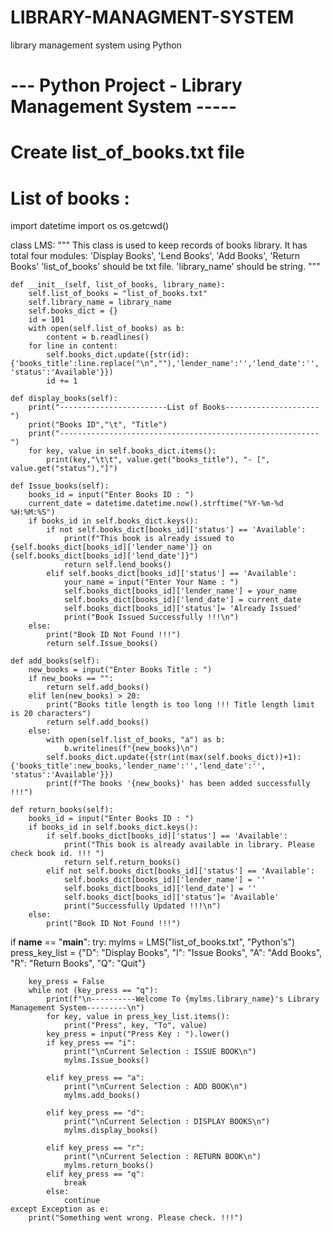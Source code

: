 # LIBRARY-MANAGMENT-SYSTEM
library management system using Python
# --- Python Project - Library Management System -----
# Create list_of_books.txt file 
# List of books :

import datetime
import os
os.getcwd()

class LMS:
    """
    This class is used to keep records of books library.
    It has total four modules: 'Display Books', 'Lend Books', 'Add Books', 'Return Books'
    'list_of_books' should be txt file. 'library_name' should be string.
    """

    def __init__(self, list_of_books, library_name):
        self.list_of_books = "list_of_books.txt"
        self.library_name = library_name
        self.books_dict = {}
        id = 101
        with open(self.list_of_books) as b:
            content = b.readlines()
        for line in content:
            self.books_dict.update({str(id):{'books_title':line.replace("\n",""),'lender_name':'','lend_date':'', 'status':'Available'}})
            id += 1    

    def display_books(self):
        print("------------------------List of Books---------------------")
        print("Books ID","\t", "Title")
        print("----------------------------------------------------------")
        for key, value in self.books_dict.items():
            print(key,"\t\t", value.get("books_title"), "- [", value.get("status"),"]")

    def Issue_books(self):
        books_id = input("Enter Books ID : ")
        current_date = datetime.datetime.now().strftime("%Y-%m-%d %H:%M:%S")
        if books_id in self.books_dict.keys():
            if not self.books_dict[books_id]['status'] == 'Available':
                print(f"This book is already issued to {self.books_dict[books_id]['lender_name']} on {self.books_dict[books_id]['lend_date']}")
                return self.lend_books()
            elif self.books_dict[books_id]['status'] == 'Available':
                your_name = input("Enter Your Name : ")
                self.books_dict[books_id]['lender_name'] = your_name
                self.books_dict[books_id]['lend_date'] = current_date
                self.books_dict[books_id]['status']= 'Already Issued'
                print("Book Issued Successfully !!!\n")
        else:
            print("Book ID Not Found !!!")
            return self.Issue_books()

    def add_books(self):
        new_books = input("Enter Books Title : ")
        if new_books == "":
            return self.add_books()
        elif len(new_books) > 20:
            print("Books title length is too long !!! Title length limit is 20 characters")
            return self.add_books()
        else:
            with open(self.list_of_books, "a") as b:
                b.writelines(f"{new_books}\n")
            self.books_dict.update({str(int(max(self.books_dict))+1):{'books_title':new_books,'lender_name':'','lend_date':'', 'status':'Available'}})
            print(f"The books '{new_books}' has been added successfully !!!")

    def return_books(self):
        books_id = input("Enter Books ID : ")
        if books_id in self.books_dict.keys():
            if self.books_dict[books_id]['status'] == 'Available':
                print("This book is already available in library. Please check book id. !!! ")
                return self.return_books()
            elif not self.books_dict[books_id]['status'] == 'Available':
                self.books_dict[books_id]['lender_name'] = ''
                self.books_dict[books_id]['lend_date'] = ''
                self.books_dict[books_id]['status']= 'Available'
                print("Successfully Updated !!!\n")
        else:
            print("Book ID Not Found !!!")

if __name__ == "__main__":
    try:
        mylms = LMS("list_of_books.txt", "Python's")
        press_key_list = {"D": "Display Books", "I": "Issue Books", "A": "Add Books", "R": "Return Books", "Q": "Quit"}    
        
        key_press = False
        while not (key_press == "q"):
            print(f"\n----------Welcome To {mylms.library_name}'s Library Management System---------\n")
            for key, value in press_key_list.items():
                print("Press", key, "To", value)
            key_press = input("Press Key : ").lower()
            if key_press == "i":
                print("\nCurrent Selection : ISSUE BOOK\n")
                mylms.Issue_books()
                
            elif key_press == "a":
                print("\nCurrent Selection : ADD BOOK\n")
                mylms.add_books()

            elif key_press == "d":
                print("\nCurrent Selection : DISPLAY BOOKS\n")
                mylms.display_books()
            
            elif key_press == "r":
                print("\nCurrent Selection : RETURN BOOK\n")
                mylms.return_books()
            elif key_press == "q":
                break
            else:
                continue
    except Exception as e:
        print("Something went wrong. Please check. !!!")
